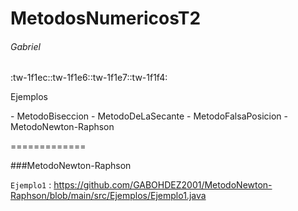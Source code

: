 # MetodosNumericosT2
###### Gabriel 
:tw-1f1ec::tw-1f1e6::tw-1f1e7::tw-1f1f4:

<p>
Ejemplos 
</p>
- MetodoBiseccion
- MetodoDeLaSecante
- MetodoFalsaPosicion
- MetodoNewton-Raphson



=============


###MetodoNewton-Raphson

`Ejemplo1` : <https://github.com/GABOHDEZ2001/MetodoNewton-Raphson/blob/main/src/Ejemplos/Ejemplo1.java>



